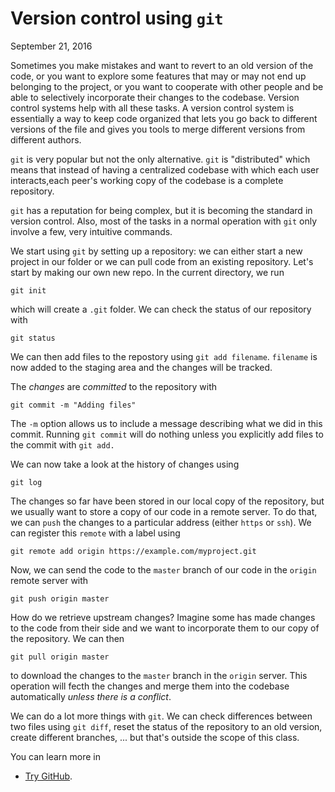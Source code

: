 Version control using `git`
================
September 21, 2016

Sometimes you make mistakes and want to revert to an old version of the code, or you want to explore some features that may or may not end up belonging to the project, or you want to cooperate with other people and be able to selectively incorporate their changes to the codebase. Version control systems help with all these tasks. A version control system is essentially a way to keep code organized that lets you go back to different versions of the file and gives you tools to merge different versions from different authors.

`git` is very popular but not the only alternative. `git` is "distributed" which means that instead of having a centralized codebase with which each user interacts,each peer's working copy of the codebase is a complete repository.

`git` has a reputation for being complex, but it is becoming the standard in version control. Also, most of the tasks in a normal operation with `git` only involve a few, very intuitive commands.

We start using `git` by setting up a repository: we can either start a new project in our folder or we can pull code from an existing repository. Let's start by making our own new repo. In the current directory, we run

    git init

which will create a `.git` folder. We can check the status of our repository with

    git status

We can then add files to the repostory using `git add filename`. `filename` is now added to the staging area and the changes will be tracked.

The *changes* are *committed* to the repository with

    git commit -m "Adding files"

The `-m` option allows us to include a message describing what we did in this commit. Running `git commit` will do nothing unless you explicitly add files to the commit with `git add.`

We can now take a look at the history of changes using

    git log

The changes so far have been stored in our local copy of the repository, but we usually want to store a copy of our code in a remote server. To do that, we can `push` the changes to a particular address (either `https` or `ssh`). We can register this `remote` with a label using

    git remote add origin https://example.com/myproject.git

Now, we can send the code to the `master` branch of our code in the `origin` remote server with

    git push origin master

How do we retrieve upstream changes? Imagine some has made changes to the code from their side and we want to incorporate them to our copy of the repository. We can then

    git pull origin master

to download the changes to the `master` branch in the `origin` server. This operation will fecth the changes and merge them into the codebase automatically *unless there is a conflict*.

We can do a lot more things with `git`. We can check differences between two files using `git diff`, reset the status of the repository to an old version, create different branches, ... but that's outside the scope of this class.

You can learn more in

-   [Try GitHub](https://try.github.io/).
